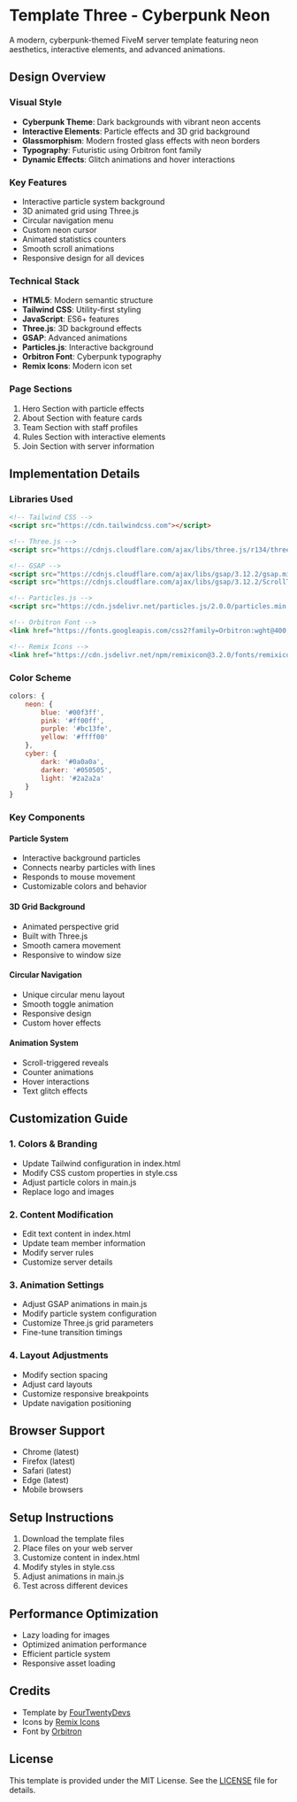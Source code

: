 # Template Three - Cyberpunk Neon

A modern, cyberpunk-themed FiveM server template featuring neon aesthetics, interactive elements, and advanced animations.

## Design Overview

### Visual Style
- **Cyberpunk Theme**: Dark backgrounds with vibrant neon accents
- **Interactive Elements**: Particle effects and 3D grid background
- **Glassmorphism**: Modern frosted glass effects with neon borders
- **Typography**: Futuristic using Orbitron font family
- **Dynamic Effects**: Glitch animations and hover interactions

### Key Features
- Interactive particle system background
- 3D animated grid using Three.js
- Circular navigation menu
- Custom neon cursor
- Animated statistics counters
- Smooth scroll animations
- Responsive design for all devices

### Technical Stack
- **HTML5**: Modern semantic structure
- **Tailwind CSS**: Utility-first styling
- **JavaScript**: ES6+ features
- **Three.js**: 3D background effects
- **GSAP**: Advanced animations
- **Particles.js**: Interactive background
- **Orbitron Font**: Cyberpunk typography
- **Remix Icons**: Modern icon set

### Page Sections
1. Hero Section with particle effects
2. About Section with feature cards
3. Team Section with staff profiles
4. Rules Section with interactive elements
5. Join Section with server information

## Implementation Details

### Libraries Used
```html
<!-- Tailwind CSS -->
<script src="https://cdn.tailwindcss.com"></script>

<!-- Three.js -->
<script src="https://cdnjs.cloudflare.com/ajax/libs/three.js/r134/three.min.js"></script>

<!-- GSAP -->
<script src="https://cdnjs.cloudflare.com/ajax/libs/gsap/3.12.2/gsap.min.js"></script>
<script src="https://cdnjs.cloudflare.com/ajax/libs/gsap/3.12.2/ScrollTrigger.min.js"></script>

<!-- Particles.js -->
<script src="https://cdn.jsdelivr.net/particles.js/2.0.0/particles.min.js"></script>

<!-- Orbitron Font -->
<link href="https://fonts.googleapis.com/css2?family=Orbitron:wght@400;500;600;700;800;900&display=swap" rel="stylesheet">

<!-- Remix Icons -->
<link href="https://cdn.jsdelivr.net/npm/remixicon@3.2.0/fonts/remixicon.css" rel="stylesheet">
```

### Color Scheme
```javascript
colors: {
    neon: {
        blue: '#00f3ff',
        pink: '#ff00ff',
        purple: '#bc13fe',
        yellow: '#ffff00'
    },
    cyber: {
        dark: '#0a0a0a',
        darker: '#050505',
        light: '#2a2a2a'
    }
}
```

### Key Components

#### Particle System
- Interactive background particles
- Connects nearby particles with lines
- Responds to mouse movement
- Customizable colors and behavior

#### 3D Grid Background
- Animated perspective grid
- Built with Three.js
- Smooth camera movement
- Responsive to window size

#### Circular Navigation
- Unique circular menu layout
- Smooth toggle animation
- Responsive design
- Custom hover effects

#### Animation System
- Scroll-triggered reveals
- Counter animations
- Hover interactions
- Text glitch effects

## Customization Guide

### 1. Colors & Branding
- Update Tailwind configuration in index.html
- Modify CSS custom properties in style.css
- Adjust particle colors in main.js
- Replace logo and images

### 2. Content Modification
- Edit text content in index.html
- Update team member information
- Modify server rules
- Customize server details

### 3. Animation Settings
- Adjust GSAP animations in main.js
- Modify particle system configuration
- Customize Three.js grid parameters
- Fine-tune transition timings

### 4. Layout Adjustments
- Modify section spacing
- Adjust card layouts
- Customize responsive breakpoints
- Update navigation positioning

## Browser Support
- Chrome (latest)
- Firefox (latest)
- Safari (latest)
- Edge (latest)
- Mobile browsers

## Setup Instructions
1. Download the template files
2. Place files on your web server
3. Customize content in index.html
4. Modify styles in style.css
5. Adjust animations in main.js
6. Test across different devices

## Performance Optimization
- Lazy loading for images
- Optimized animation performance
- Efficient particle system
- Responsive asset loading

## Credits
- Template by [FourTwentyDevs](https://fourtwenty.dev)
- Icons by [Remix Icons](https://remixicon.com)
- Font by [Orbitron](https://fonts.google.com/specimen/Orbitron)

## License
This template is provided under the MIT License. See the [LICENSE](LICENSE) file for details.
